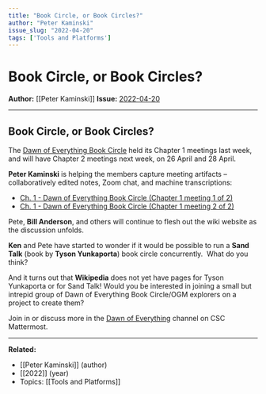 ```yaml
---
title: "Book Circle, or Book Circles?"
author: "Peter Kaminski"
issue_slug: "2022-04-20"
tags: ['Tools and Platforms']
---
```


# Book Circle, or Book Circles?

**Author:** [[Peter Kaminski]]
**Issue:** [2022-04-20](https://plex.collectivesensecommons.org/2022-04-20/)

---

## Book Circle, or Book Circles?
The [Dawn of Everything Book Circle](https://doe.bookcircle.academy/) held its Chapter 1 meetings last week, and will have Chapter 2 meetings next week, on 26 April and 28 April.

**Peter Kaminski** is helping the members capture meeting artifacts – collaboratively edited notes, Zoom chat, and machine transcriptions:

- [Ch. 1 - Dawn of Everything Book Circle (Chapter 1 meeting 1 of 2)](https://doe.bookcircle.academy/ch._1_-_dawn_of_everything_book_circle_(chapter_1_meeting_1_of_2))
- [Ch. 1 - Dawn of Everything Book Circle (Chapter 1 meeting 2 of 2)](https://doe.bookcircle.academy/ch._1_-_dawn_of_everything_book_circle_(chapter_1_meeting_2_of_2))

Pete, **Bill Anderson**, and others will continue to flesh out the wiki website as the discussion unfolds.

**Ken** and Pete have started to wonder if it would be possible to run a **Sand Talk** (book by **Tyson Yunkaporta**) book circle concurrently.  What do you think?

And it turns out that **Wikipedia** does not yet have pages for Tyson Yunkaporta or for Sand Talk! Would you be interested in joining a small but intrepid group of Dawn of Everything Book Circle/OGM explorers on a project to create them?

Join in or discuss more in the [Dawn of Everything](https://chat.collectivesensecommons.org/agora/channels/dawn-of-everything) channel on CSC Mattermost.

---

**Related:**
- [[Peter Kaminski]] (author)
- [[2022]] (year)
- Topics: [[Tools and Platforms]]

